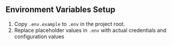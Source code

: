 ## Environment Variables Setup
1. Copy `.env.example` to `.env` in the project root.
2. Replace placeholder values in `.env` with actual credentials and configuration values